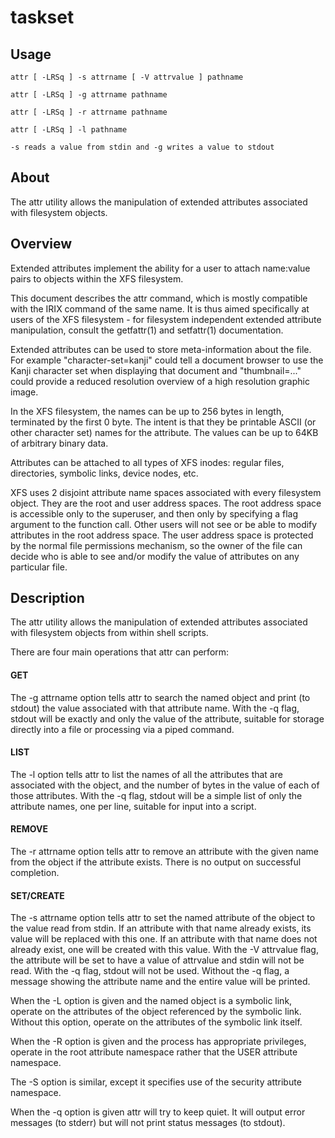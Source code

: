 # taskset

## Usage
```
attr [ -LRSq ] -s attrname [ -V attrvalue ] pathname

attr [ -LRSq ] -g attrname pathname

attr [ -LRSq ] -r attrname pathname

attr [ -LRSq ] -l pathname

-s reads a value from stdin and -g writes a value to stdout
```

## About

The attr utility allows the manipulation of extended attributes associated with filesystem objects.

## Overview

Extended attributes implement the ability for a user to attach name:value pairs to objects within the XFS filesystem.

This  document  describes  the  attr  command,  which  is mostly compatible with the IRIX command of the same name.  It is thus aimed specifically at users of the XFS
filesystem - for filesystem independent extended attribute manipulation, consult the getfattr(1) and setfattr(1) documentation.

Extended attributes can be used to store meta-information about the file.  For example "character-set=kanji" could tell a document browser to use the Kanji  character
set when displaying that document and "thumbnail=..." could provide a reduced resolution overview of a high resolution graphic image.

In  the  XFS  filesystem,  the names can be up to 256 bytes in length, terminated by the first 0 byte.  The intent is that they be printable ASCII (or other character
set) names for the attribute.  The values can be up to 64KB of arbitrary binary data.

Attributes can be attached to all types of XFS inodes: regular files, directories, symbolic links, device nodes, etc.

XFS uses 2 disjoint attribute name spaces associated with every filesystem object.  They are the root and user address spaces.  The root address space  is  accessible
only to the superuser, and then only by specifying a flag argument to the function call.  Other users will not see or be able to modify attributes in the root address
space.   The  user address space is protected by the normal file permissions mechanism, so the owner of the file can decide who is able to see and/or modify the value
of attributes on any particular file.

## Description

The attr utility allows the manipulation of extended attributes associated with filesystem objects from within shell scripts.

There are four main operations that attr can perform:

#### GET

The -g attrname option tells attr to search the named object and print (to stdout) the value associated with that attribute name.  With  the  -q  flag,  stdout will be exactly and only the value of the attribute, suitable for storage directly into a file or processing via a piped command.

#### LIST

The -l option tells attr to list the names of all the attributes that are associated with the object, and the number of bytes in the value of each of those attributes.  With the -q flag, stdout will be a simple list of only the attribute names, one per line, suitable for input into a script.

#### REMOVE
The -r attrname option tells attr to remove an attribute with the given name from the object if the attribute exists.  There is no output on successful completion.

#### SET/CREATE

The  -s  attrname  option tells attr to set the named attribute of the object to the value read from stdin.  If an attribute with that name already exists, its value will be replaced with this one.  If an attribute with that name does not already exist, one will be created with this value.  With the -V attrvalue flag, the attribute will be set to have a value of attrvalue and stdin will not be read.  With the -q flag, stdout will not be used.  Without the -q flag, a  message showing the attribute name and the entire value will be printed.

When  the  -L  option is given and the named object is a symbolic link, operate on the attributes of the object referenced by the symbolic link.  Without this option, operate on the attributes of the symbolic link itself.

When the -R option is given and the process has appropriate privileges, operate in the root attribute namespace rather that the USER attribute namespace.

The -S option is similar, except it specifies use of the security attribute namespace.

When the -q option is given attr will try to keep quiet.  It will output error messages (to stderr) but will not print status messages (to stdout).
